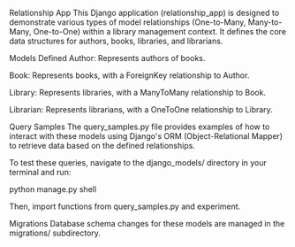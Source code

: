 Relationship App
This Django application (relationship_app) is designed to demonstrate various types of model relationships (One-to-Many, Many-to-Many, One-to-One) within a library management context. It defines the core data structures for authors, books, libraries, and librarians.

Models Defined
Author: Represents authors of books.

Book: Represents books, with a ForeignKey relationship to Author.

Library: Represents libraries, with a ManyToMany relationship to Book.

Librarian: Represents librarians, with a OneToOne relationship to Library.

Query Samples
The query_samples.py file provides examples of how to interact with these models using Django's ORM (Object-Relational Mapper) to retrieve data based on the defined relationships.

To test these queries, navigate to the django_models/ directory in your terminal and run:

python manage.py shell

Then, import functions from query_samples.py and experiment.

Migrations
Database schema changes for these models are managed in the migrations/ subdirectory.